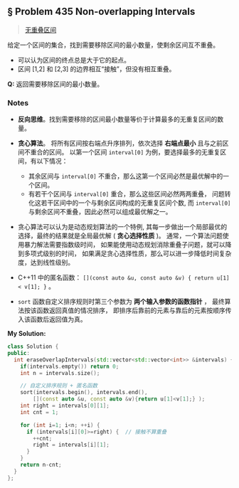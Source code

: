 ## § Problem 435 Non-overlapping Intervals
> [无重叠区间](
https://leetcode-cn.com/problems/non-overlapping-intervals/)

给定一个区间的集合，找到需要移除区间的最小数量，使剩余区间互不重叠。

* 可以认为区间的终点总是大于它的起点。
* 区间 [1,2] 和 [2,3] 的边界相互“接触”，但没有相互重叠。

**Q:** 返回需要移除区间的最小数量。


### Notes
* **反向思维**。找到需要移除的区间最小数量等价于计算最多的无重复区间的数量。

* **贪心算法**。
将所有区间按右端点升序排列，依次选择 **右端点最小** 且与之前区间不重合的区间。
以第一个区间 `interval[0]` 为例，要选择最多的无重复区间，有以下情况：
  + 其余区间与 `interval[0]` 不重合，那么这第一个区间必然是最优解中的一个区间。
  + 有若干个区间与 `interval[0]` 重合，那么这些区间必然两两重叠，
  问题转化这若干区间中的一个与剩余区间构成的无重复区间个数, 
  而 `interval[0]` 与剩余区间不重叠，因此必然可以组成最优解之一。

* 贪心算法可以认为是动态规划算法的一个特例, 
其每一步做出一个局部最优的选择，最终的结果就是全局最优解 ( **贪心选择性质** )。
通常，一个算法问题使用暴力解法需要指数级时间，
如果能使用动态规划消除重叠子问题，就可以降到多项式级别的时间，
如果满足贪心选择性质，那么可以进一步降低时间复杂度，达到线性级别。

* C++11 中的匿名函数：
`[](const auto &u, const auto &v) { return u[1] < v[1]; }` 。

* `sort` 函数自定义排序规则时第三个参数为 **两个输入参数的函数指针** ，
最终算法按该函数返回真值的情况排序，
即排序后靠前的元素与靠后的元素按顺序传入该函数后返回值为真。


**My Solution:** 
```cpp
class Solution {
public:
  int eraseOverlapIntervals(std::vector<std::vector<int>> &intervals) {
    if(intervals.empty()) return 0;
    int n = intervals.size();

    // 自定义排序规则 + 匿名函数
    sort(intervals.begin(), intervals.end(),
        [](const auto &u, const auto &v){return u[1]<v[1];} );
    int right = intervals[0][1];
    int cnt = 1;

    for (int i=1; i<n; ++i) {
      if (intervals[i][0]>=right) {  // 接触不算重叠
        ++cnt;
        right = intervals[i][1];
      }
    }
    return n-cnt;
  }
};
```


